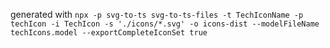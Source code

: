 generated with `npx -p svg-to-ts svg-to-ts-files -t TechIconName -p techIcon -i TechIcon -s './icons/*.svg' -o icons-dist --modelFileName techIcons.model --exportCompleteIconSet true`